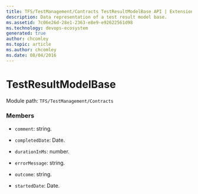 ```yaml
---
title: TFS/TestManagement/Contracts TestResultModelBase API | Extensions for Azure DevOps Services
description: Data representation of a test result model base.
ms.assetid: 7c06e26d-28e1-2363-e8e9-e92622561d98
ms.technology: devops-ecosystem
generated: true
author: chcomley
ms.topic: article
ms.author: chcomley
ms.date: 08/04/2016
---
```


# TestResultModelBase

Module path: `TFS/TestManagement/Contracts`

### Members

- `comment`: string.

- `completedDate`: Date.

- `durationInMs`: number.

- `errorMessage`: string.

- `outcome`: string.

- `startedDate`: Date.
